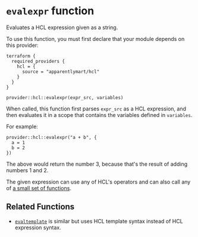 # `evalexpr` function

Evaluates a HCL expression given as a string.

To use this function, you must first declare that your module depends on this
provider:

```hcl
terraform {
  required_providers {
    hcl = {
      source = "apparentlymart/hcl"
    }
  }
}
```

```hcl
provider::hcl::evalexpr(expr_src, variables)
```

When called, this function first parses `expr_src` as a HCL expression, and
then evaluates it in a scope that contains the variables defined in `variables`.

For example:

```
provider::hcl::evalexpr("a + b", {
  a = 1
  b = 2
})
```

The above would return the number 3, because that's the result of adding
numbers 1 and 2.

The given expression can use any of HCL's operators and can also call any of
[a small set of functions](../guides/evaluation-funcs.md).

## Related Functions

- [`evaltemplate`](./evaltemplate.md) is similar but uses HCL template syntax
instead of HCL expression syntax.
